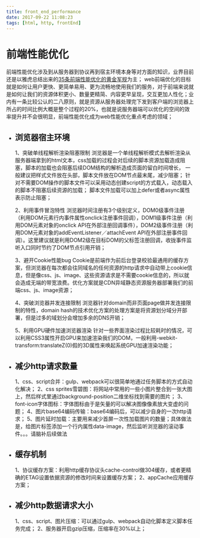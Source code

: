 ```yaml
---
title: front_end_performance
date: 2017-09-22 11:08:23
tags: [html, http, frontEnd]
---
```


# 前端性能优化

  前端性能优化涉及到从服务器到协议再到宿主环境本身等对方面的知识，业界目前还是以雅虎总结出来的[35条前端性能优化的黄金军规](http://www.cnblogs.com/siqi/p/3655436.html)为主；
  web前端优化的目标就是如何让用户更快、更简单易用、更为流畅地使用我们的服务，对于前端来说就是如何让我们的资源体积更小、数量更精简、内容更早呈现，交互更加人性化；业内有一条比较公认的二八原则，就是资源从服务器处理完下发到客户端的浏览器上所占的时间比例大概是整个过程的20%，也就是说服务器端可以优化的空间的效率提升并不会很明显，前端性能优化成为web性能优化重点考虑的领域；

<!--more-->

* ## 浏览器宿主环境

  1、突破单线程解析渲染阻塞限制
    浏览器是一个单线程解析模式去解析渲染从服务器端拿到的html文本，css加载的过程会对后续的脚本资源加载造成阻塞，脚本的加载也会阻塞后续DOM结构的解析造成页面的留白时间增长，
一般建议把样式文件放在头部，脚本文件放在DOM节点最末尾，减少阻塞；
    针对不需要DOM操作的脚本文件可以采用动态创建script的方式载入，动态载入的脚本不阻塞后续资源的加载；
    脚本文件加载可以加上defer或者async属性表示防止阻塞；

  2、利用事件冒泡特性
    浏览器时间注册有3个级别定义，DOM0级事件注册（利用DOM元素行内事件属性onclick注册事件回调），DOM1级事件注册（利用DOM元素对象的onclick API在外部注册回调事件），DOM2级事件注册（利用DOM元素对象的addEventListener／attachEvent API在外部注册事件回调）。这里建议就是利用DOM2级在目标DOM的父标签注册回调，收拢事件监听入口同时节约了DOM节点引用开销；
  
  3、避开Cookie性能bug
    Cookie是前端作为前后台登录校验最通用的缓存方案，但浏览器在每次都会往同域名的任何资源的http请求中自动带上cookie信息，但是像css、js、image、这些资源请求是不需要cookie信息的，所以就会造成无端的带宽浪费。优化方案就是CDN异域静态资源服务器部署我们的前端css、js、image资源；

  4、突破浏览器并发连接限制
    浏览器针对domain而非页面page做并发连接限制的特性，domain hash的技术优化方案的处理方案是将资源划分域分开部署，但是过多的域划分会增加多余的DNS开销；
    
  5、利用GPU硬件加速浏览器渲染
     针对一些界面渲染过程比较耗时的情况，可以利用CSS3属性开启GPU来加速渲染我们的DOM，一般利用-webkit-transform:translateZ(0)假的3D属性来唤起系统GPU加速渲染功能；
     
* ## 减少http请求数量
 
  1、css、script合并：gulp、webpack可以很简单地通过任务脚本的方式自动化解决；
  2、css sprites雪碧图：将网站中常用的一些小图片整合到一张大图上，然后样式里通过background-position二维坐标找到需要的图片；
  3、font-icon字体图标：字体图标由于是矢量的可以解决图像像素放大变虚的问题；
  4、图片base64编码传输：base64编码后，可以减少自身的一次http请求；
  5、图片延时加载：主要用来减少首屏一次性加载图片的数量；具体做法是，给图片标签添加一个行内属性data-image，然后监听浏览器的滚动事件。。。请脑补后续做法

* ## 缓存机制

   1、协议缓存方案：利用http缓存协议头cache-control做304缓存，或者更精确的ETAG设置依据资源的修改时间来设置缓存方案；
   2、appCache应用缓存方案；
   
* ## 减少http数据请求大小

   1、css、script、图片压缩：可以通过gulp、webpack自动化脚本定义脚本任务完成；
   2、服务器开启gzip压缩，压缩率在30%以上；